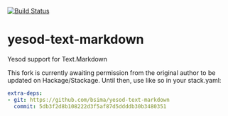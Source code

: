 [![Build Status](https://secure.travis-ci.org/bsima/yesod-text-markdown.svg)](http://travis-ci.org/bsima/yesod-text-markdown)

yesod-text-markdown
===================

Yesod support for Text.Markdown

This fork is currently awaiting permission from the original author to be
updated on Hackage/Stackage. Until then, use like so in your stack.yaml:

``` yaml
extra-deps:
- git: https://github.com/bsima/yesod-text-markdown
  commit: 5db3f2d8b108222d3f5af87d5ddddb30b3480351

```
